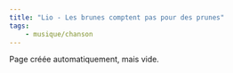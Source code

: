 ```yaml
---
title: "Lio - Les brunes comptent pas pour des prunes"
tags:
    - musique/chanson
---
```


Page créée automatiquement, mais vide.
